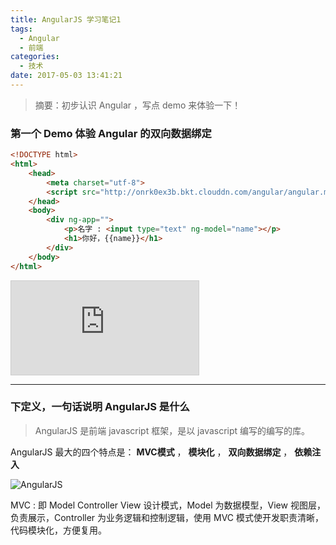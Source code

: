 ```yaml
---
title: AngularJS 学习笔记1
tags:
  - Angular
  - 前端
categories:
  - 技术
date: 2017-05-03 13:41:21
---
```



> 摘要：初步认识 Angular ，写点 demo 来体验一下！



<script src="http://onrk0ex3b.bkt.clouddn.com/angular/angular.min.js"></script>

### 第一个 Demo 体验 Angular 的双向数据绑定
```html
<!DOCTYPE html>
<html>
	<head>
		<meta charset="utf-8">
		<script src="http://onrk0ex3b.bkt.clouddn.com/angular/angular.min.js"></script>
	</head>
	<body>
		<div ng-app="">
			<p>名字 : <input type="text" ng-model="name"></p>
			<h1>你好，{{name}}</h1>
		</div>
	</body>
</html>
```

<iframe src="http://wqf31415.coding.me/Demo/angularJSDemo/1.html" name="iframe_a" style="border: 1px solid #ccc"></iframe>


<!-- more -->
------


### 下定义，一句话说明 AngularJS 是什么

> AngularJS 是前端 javascript 框架，是以 javascript 编写的编写的库。

AngularJS 最大的四个特点是： **MVC模式** ， **模块化** ， **双向数据绑定** ， **依赖注入**

![](http://blog-images.qiniu.wqf31415.xyz/AngularJS-Shield.svg "AngularJS") 

MVC : 即 Model Controller View 设计模式，Model 为数据模型，View 视图层，负责展示，Controller 为业务逻辑和控制逻辑，使用 MVC 模式使开发职责清晰，代码模块化，方便复用。









